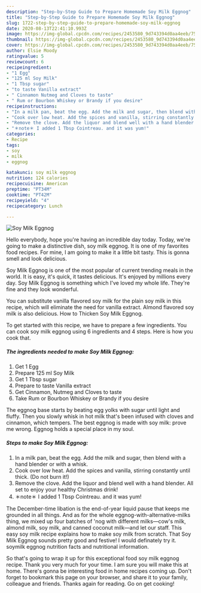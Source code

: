 ```yaml
---
description: "Step-by-Step Guide to Prepare Homemade Soy Milk Eggnog"
title: "Step-by-Step Guide to Prepare Homemade Soy Milk Eggnog"
slug: 1722-step-by-step-guide-to-prepare-homemade-soy-milk-eggnog
date: 2020-08-13T22:41:10.993Z
image: https://img-global.cpcdn.com/recipes/2453580_9d743394d0aa4eeb/751x532cq70/soy-milk-eggnog-recipe-main-photo.jpg
thumbnail: https://img-global.cpcdn.com/recipes/2453580_9d743394d0aa4eeb/751x532cq70/soy-milk-eggnog-recipe-main-photo.jpg
cover: https://img-global.cpcdn.com/recipes/2453580_9d743394d0aa4eeb/751x532cq70/soy-milk-eggnog-recipe-main-photo.jpg
author: Elsie Moody
ratingvalue: 5
reviewcount: 6
recipeingredient:
- "1 Egg"
- "125 ml Soy Milk"
- "1 Tbsp sugar"
- "to taste Vanilla extract"
- " Cinnamon Nutmeg and Cloves to taste"
- " Rum or Bourbon Whiskey or Brandy if you desire"
recipeinstructions:
- "In a milk pan, beat the egg. Add the milk and sugar, then blend with a hand blender or with a whisk."
- "Cook over low heat. Add the spices and vanilla, stirring constantly until thick. (Do not burn it!)"
- "Remove the clove. Add the liquor and blend well with a hand blender. All set to enjoy your healthy Christmas drink!"
- "＊note＊ I added 1 Tbsp Cointreau. and it was yum!"
categories:
- Recipe
tags:
- soy
- milk
- eggnog

katakunci: soy milk eggnog 
nutrition: 124 calories
recipecuisine: American
preptime: "PT34M"
cooktime: "PT42M"
recipeyield: "4"
recipecategory: Lunch

---
```



![Soy Milk Eggnog](https://img-global.cpcdn.com/recipes/2453580_9d743394d0aa4eeb/751x532cq70/soy-milk-eggnog-recipe-main-photo.jpg)

Hello everybody, hope you're having an incredible day today. Today, we're going to make a distinctive dish, soy milk eggnog. It is one of my favorites food recipes. For mine, I am going to make it a little bit tasty. This is gonna smell and look delicious.

Soy Milk Eggnog is one of the most popular of current trending meals in the world. It is easy, it's quick, it tastes delicious. It's enjoyed by millions every day. Soy Milk Eggnog is something which I've loved my whole life. They're fine and they look wonderful.

You can substitute vanilla flavored soy milk for the plain soy milk in this recipe, which will eliminate the need for vanilla extract. Almond flavored soy milk is also delicious. How to Thicken Soy Milk Eggnog.


To get started with this recipe, we have to prepare a few ingredients. You can cook soy milk eggnog using 6 ingredients and 4 steps. Here is how you cook that.

<!--inarticleads1-->

##### The ingredients needed to make Soy Milk Eggnog:

1. Get 1 Egg
1. Prepare 125 ml Soy Milk
1. Get 1 Tbsp sugar
1. Prepare to taste Vanilla extract
1. Get  Cinnamon, Nutmeg and Cloves to taste
1. Take  Rum or Bourbon Whiskey or Brandy if you desire


The eggnog base starts by beating egg yolks with sugar until light and fluffy. Then you slowly whisk in hot milk that&#39;s been infused with cloves and cinnamon, which tempers. The best eggnog is made with soy milk: prove me wrong. Eggnog holds a special place in my soul. 

<!--inarticleads2-->

##### Steps to make Soy Milk Eggnog:

1. In a milk pan, beat the egg. Add the milk and sugar, then blend with a hand blender or with a whisk.
1. Cook over low heat. Add the spices and vanilla, stirring constantly until thick. (Do not burn it!)
1. Remove the clove. Add the liquor and blend well with a hand blender. All set to enjoy your healthy Christmas drink!
1. ＊note＊ I added 1 Tbsp Cointreau. and it was yum!


The December-time libation is the end-of-year liquid pause that keeps me grounded in all things. And as for the whole eggnog-with-alternative-milks thing, we mixed up four batches of &#39;nog with different milks—cow&#39;s milk, almond milk, soy milk, and canned coconut milk—and let our staff. This easy soy milk recipe explains how to make soy milk from scratch. That Soy Milk Eggnog sounds pretty good and festive! I would definately try it. soymilk eggnog nutrition facts and nutritional information. 

So that's going to wrap it up for this exceptional food soy milk eggnog recipe. Thank you very much for your time. I am sure you will make this at home. There's gonna be interesting food in home recipes coming up. Don't forget to bookmark this page on your browser, and share it to your family, colleague and friends. Thanks again for reading. Go on get cooking!
